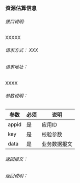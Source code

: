 ### 资源估算信息

###### 接口说明:
XXXXX

###### 请求方式： XXX

###### 请求地址： 

XXXX

###### 参数说明：

参数 | 必须 | 说明
---|---|---
appid | 是 | 应用ID
key | 是 | 校验参数
data | 是 | 业务数据报文

###### 返回报文：


###### 返回说明：